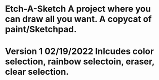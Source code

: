# Etch-A-Sketch A project where you can draw all you want. A copycat of paint/Sketchpad.
# Version 1  02/19/2022 Inlcudes color selection, rainbow selectoin, eraser, clear selection.


